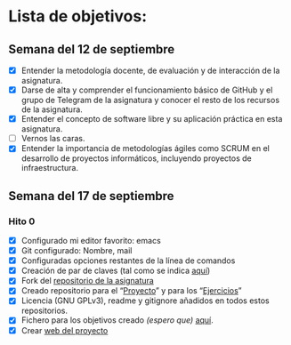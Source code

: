 # Lista de objetivos:

## Semana del 12 de septiembre
- [x] Entender la metodología docente, de evaluación y de interacción
de la asignatura. 
- [x] Darse de alta y comprender el funcionamiento básico de GitHub y el
grupo de Telegram de la asignatura y conocer el resto de los recursos
de la asignatura. 
- [x] Entender el concepto de software libre y su aplicación práctica
en esta asignatura. 
- [ ] Vernos las caras.
- [x] Entender la importancia de metodologías ágiles como SCRUM en el desarrollo de proyectos informáticos, incluyendo proyectos de infraestructura.

## Semana del 17 de septiembre

### Hito 0

- [x] Configurado mi editor favorito: emacs
- [x] Git configurado: Nombre, mail
- [x] Configuradas opciones restantes de la línea de comandos
- [x] Creación de par de claves (tal como se indica
  [aquí](https://help.github.com/articles/generating-a-new-ssh-key-and-adding-it-to-the-ssh-agent/)) 
- [x] Fork del [repositorio de la asignatura](https://github.com/jojelupipa/IV-18-19)
- [x] Creado repositorio para el
  “[Proyecto](https://github.com/jojelupipa/Proyecto_IV)” y para los
  “[Ejercicios](https://github.com/jojelupipa/Ejercicios_IV_18_19)” 
- [x] Licencia (GNU GPLv3), readme y gitignore añadidos en todos estos
  repositorios. 
- [x] Fichero para los objetivos creado *(espero que)* [aquí](https://github.com/JJ/IV-18-19/blob/master/objetivos/jojelupipa.md).
- [x] Crear [web del proyecto](https://jojelupipa.github.io/Proyecto_IV/)

